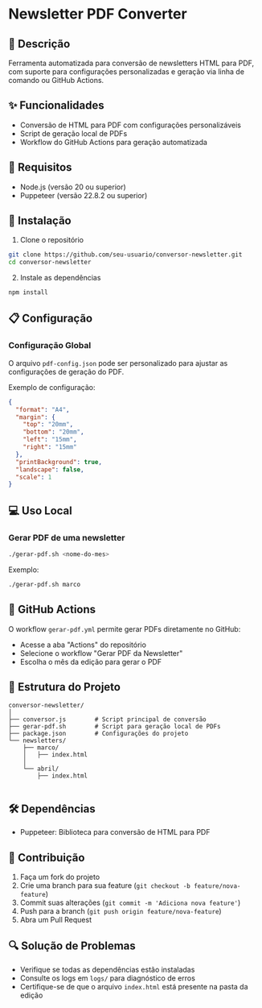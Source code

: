 # Newsletter PDF Converter

## 📝 Descrição
Ferramenta automatizada para conversão de newsletters HTML para PDF, com suporte para configurações personalizadas e geração via linha de comando ou GitHub Actions.

## ✨ Funcionalidades
- Conversão de HTML para PDF com configurações personalizáveis
- Script de geração local de PDFs
- Workflow do GitHub Actions para geração automatizada

## 🔧 Requisitos
- Node.js (versão 20 ou superior)
- Puppeteer (versão 22.8.2 ou superior)

## 🚀 Instalação
1. Clone o repositório
```bash
git clone https://github.com/seu-usuario/conversor-newsletter.git
cd conversor-newsletter
```

2. Instale as dependências
```bash
npm install
```

## 📋 Configuração
### Configuração Global
O arquivo `pdf-config.json` pode ser personalizado para ajustar as configurações de geração do PDF.

Exemplo de configuração:
```json
{
  "format": "A4",
  "margin": {
    "top": "20mm",
    "bottom": "20mm",
    "left": "15mm",
    "right": "15mm"
  },
  "printBackground": true,
  "landscape": false,
  "scale": 1
}
```

## 💻 Uso Local
### Gerar PDF de uma newsletter
```bash
./gerar-pdf.sh <nome-do-mes>
```
Exemplo:
```bash
./gerar-pdf.sh marco
```

## 🤖 GitHub Actions
O workflow `gerar-pdf.yml` permite gerar PDFs diretamente no GitHub:
- Acesse a aba "Actions" do repositório
- Selecione o workflow "Gerar PDF da Newsletter"
- Escolha o mês da edição para gerar o PDF

## 📂 Estrutura do Projeto
```
conversor-newsletter/
│
├── conversor.js        # Script principal de conversão
├── gerar-pdf.sh        # Script para geração local de PDFs
├── package.json        # Configurações do projeto
└── newsletters/
    ├── marco/
    │   ├── index.html
    │  
    └── abril/
        ├── index.html
       
```

## 🛠️ Dependências
- Puppeteer: Biblioteca para conversão de HTML para PDF

## 🤝 Contribuição
1. Faça um fork do projeto
2. Crie uma branch para sua feature (`git checkout -b feature/nova-feature`)
3. Commit suas alterações (`git commit -m 'Adiciona nova feature'`)
4. Push para a branch (`git push origin feature/nova-feature`)
5. Abra um Pull Request

## 🔍 Solução de Problemas
- Verifique se todas as dependências estão instaladas
- Consulte os logs em `logs/` para diagnóstico de erros
- Certifique-se de que o arquivo `index.html` está presente na pasta da edição

